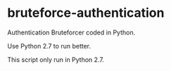 # bruteforce-authentication

Authentication Bruteforcer coded in Python.

Use Python 2.7 to run better.

This script only run in Python 2.7.

